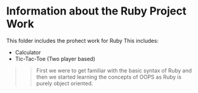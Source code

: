 # Information about the Ruby Project Work

This folder includes the prohect work for Ruby
This includes:
- Calculator
- Tic-Tac-Toe (Two player based)

>> First we were to get familiar with the basic syntax of Ruby and then we started learning the concepts of OOPS as Ruby is purely object oriented.